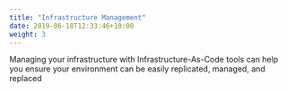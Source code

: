 ```yaml
---
title: "Infrastructure Management"
date: 2019-06-18T12:33:46+10:00
weight: 3
---
```


Managing your infrastructure with Infrastructure-As-Code tools can help you ensure your environment can be easily replicated, managed, and replaced
